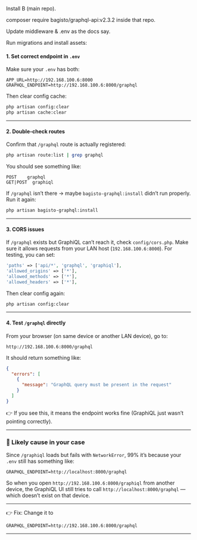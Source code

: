 Install B (main repo).

composer require bagisto/graphql-api:v2.3.2 inside that repo.

Update middleware & .env as the docs say.

Run migrations and install assets:

#### 1. Set correct endpoint in `.env`

Make sure your `.env` has both:

```env
APP_URL=http://192.168.100.6:8000
GRAPHQL_ENDPOINT=http://192.168.100.6:8000/graphql
```

Then clear config cache:

```bash
php artisan config:clear
php artisan cache:clear
```

---

#### 2. Double-check routes

Confirm that `/graphql` route is actually registered:

```bash
php artisan route:list | grep graphql
```

You should see something like:

```
POST    graphql
GET|POST  graphiql
```

If `/graphql` isn’t there → maybe `bagisto-graphql:install` didn’t run properly. Run it again:

```bash
php artisan bagisto-graphql:install
```

---

#### 3. CORS issues

If `/graphql` exists but GraphiQL can’t reach it, check `config/cors.php`.
Make sure it allows requests from your LAN host (`192.168.100.6:8000`). For testing, you can set:

```php
'paths' => ['api/*', 'graphql', 'graphiql'],
'allowed_origins' => ['*'],
'allowed_methods' => ['*'],
'allowed_headers' => ['*'],
```

Then clear config again:

```bash
php artisan config:clear
```

---

#### 4. Test `/graphql` directly

From your browser (on same device or another LAN device), go to:

```
http://192.168.100.6:8000/graphql
```

It should return something like:

```json
{
  "errors": [
    {
      "message": "GraphQL query must be present in the request"
    }
  ]
}
```

👉 If you see this, it means the endpoint works fine (GraphiQL just wasn’t pointing correctly).

---

### 🔎 Likely cause in your case

Since `/graphiql` loads but fails with `NetworkError`, 99% it’s because your `.env` still has something like:

```env
GRAPHQL_ENDPOINT=http://localhost:8000/graphql
```

So when you open `http://192.168.100.6:8000/graphiql` from another device, the GraphiQL UI still tries to call `http://localhost:8000/graphql` — which doesn’t exist on that device.

---

👉 Fix: Change it to

```env
GRAPHQL_ENDPOINT=http://192.168.100.6:8000/graphql
```

---
